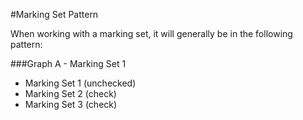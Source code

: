#Marking Set Pattern

When working with a marking set, it will generally be in the following pattern:

###Graph A - Marking Set 1
* Marking Set 1 (unchecked)
* Marking Set 2 (check)
* Marking Set 3 (check)
